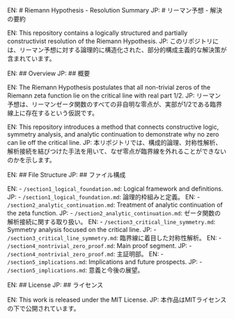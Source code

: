 EN: # Riemann Hypothesis - Resolution Summary
JP: # リーマン予想 - 解決の要約

EN: This repository contains a logically structured and partially constructivist resolution of the Riemann Hypothesis.
JP: このリポジトリには、リーマン予想に対する論理的に構造化された、部分的構成主義的な解決策が含まれています。

EN: ## Overview
JP: ## 概要

EN: The Riemann Hypothesis postulates that all non-trivial zeros of the Riemann zeta function lie on the critical line with real part 1/2.
JP: リーマン予想は、リーマンゼータ関数のすべての非自明な零点が、実部が1/2である臨界線上に存在するという仮説です。

EN: This repository introduces a method that connects constructive logic, symmetry analysis, and analytic continuation to demonstrate why no zero can lie off the critical line.
JP: 本リポジトリでは、構成的論理、対称性解析、解析接続を結びつけた手法を用いて、なぜ零点が臨界線を外れることができないのかを示します。

EN: ## File Structure
JP: ## ファイル構成

EN: - `/section1_logical_foundation.md`: Logical framework and definitions.
JP: - `/section1_logical_foundation.md`: 論理的枠組みと定義。
EN: - `/section2_analytic_continuation.md`: Treatment of analytic continuation of the zeta function.
JP: - `/section2_analytic_continuation.md`: ゼータ関数の解析接続に関する取り扱い。
EN: - `/section3_critical_line_symmetry.md`: Symmetry analysis focused on the critical line.
JP: - `/section3_critical_line_symmetry.md`: 臨界線に着目した対称性解析。
EN: - `/section4_nontrivial_zero_proof.md`: Main proof segment.
JP: - `/section4_nontrivial_zero_proof.md`: 主証明部。
EN: - `/section5_implications.md`: Implications and future prospects.
JP: - `/section5_implications.md`: 意義と今後の展望。

EN: ## License
JP: ## ライセンス

EN: This work is released under the MIT License.
JP: 本作品はMITライセンスの下で公開されています。
